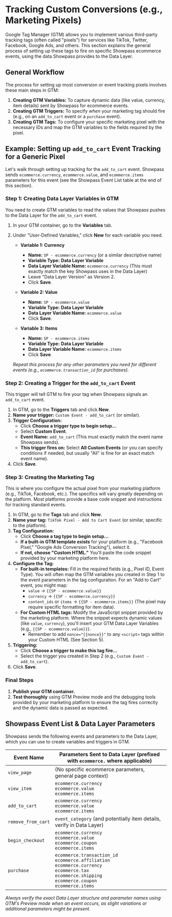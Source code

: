 # Tracking Custom Conversions (e.g., Marketing Pixels)

Google Tag Manager (GTM) allows you to implement various third-party tracking tags (often called "pixels") for services like TikTok, Twitter, Facebook, Google Ads, and others. This section explains the general process of setting up these tags to fire on specific Showpass ecommerce events, using the data Showpass provides to the Data Layer.

## General Workflow

The process for setting up most conversion or event tracking pixels involves these main steps in GTM:

1.  **Creating GTM Variables:** To capture dynamic data (like value, currency, item details) sent by Showpass for ecommerce events.
2.  **Creating GTM Triggers:** To specify _when_ your marketing tag should fire (e.g., on an `add_to_cart` event or a `purchase` event).
3.  **Creating GTM Tags:** To configure your specific marketing pixel with the necessary IDs and map the GTM variables to the fields required by the pixel.

## Example: Setting up `add_to_cart` Event Tracking for a Generic Pixel

Let's walk through setting up tracking for the `add_to_cart` event. Showpass sends `ecommerce.currency`, `ecommerce.value`, and `ecommerce.items` parameters for this event (see the Showpass Event List table at the end of this section).

### Step 1: Creating Data Layer Variables in GTM

You need to create GTM variables to read the values that Showpass pushes to the Data Layer for the `add_to_cart` event.

1.  In your GTM container, go to the **Variables** tab.
2.  Under "User-Defined Variables," click **New** for each variable you need.

    - **Variable 1: Currency**

      - **Name:** `SP - ecommerce.currency` (or a similar descriptive name)
      - **Variable Type:** **Data Layer Variable**
      - **Data Layer Variable Name:** `ecommerce.currency` (This must exactly match the key Showpass uses in the Data Layer)
      - Leave "Data Layer Version" as Version 2.
      - Click **Save**.

    - **Variable 2: Value**

      - **Name:** `SP - ecommerce.value`
      - **Variable Type:** **Data Layer Variable**
      - **Data Layer Variable Name:** `ecommerce.value`
      - Click **Save**.

    - **Variable 3: Items**
      - **Name:** `SP - ecommerce.items`
      - **Variable Type:** **Data Layer Variable**
      - **Data Layer Variable Name:** `ecommerce.items`
      - Click **Save**.

    _Repeat this process for any other parameters you need for different events (e.g., `ecommerce.transaction_id` for purchases)._

### Step 2: Creating a Trigger for the `add_to_cart` Event

This trigger will tell GTM to fire your tag when Showpass signals an `add_to_cart` event.

1.  In GTM, go to the **Triggers** tab and click **New**.
2.  **Name your trigger:** `Custom Event - add_to_cart` (or similar).
3.  **Trigger Configuration:**
    - Click **Choose a trigger type to begin setup...**
    - Select **Custom Event**.
    - **Event Name:** `add_to_cart` (This must exactly match the event name Showpass sends).
    - **This trigger fires on:** Select **All Custom Events** (or you can specify conditions if needed, but usually "All" is fine for an exact match event name).
4.  Click **Save**.

### Step 3: Creating the Marketing Tag

This is where you configure the actual pixel from your marketing platform (e.g., TikTok, Facebook, etc.). The specifics will vary greatly depending on the platform. Most platforms provide a base code snippet and instructions for tracking standard events.

1.  In GTM, go to the **Tags** tab and click **New**.
2.  **Name your tag:** `TikTok Pixel - Add to Cart Event` (or similar, specific to the platform).
3.  **Tag Configuration:**
    - Click **Choose a tag type to begin setup...**
    - **If a built-in GTM template exists** for your platform (e.g., "Facebook Pixel," "Google Ads Conversion Tracking"), select it.
    - **If not, choose "Custom HTML."** You'll paste the code snippet provided by your marketing platform here.
4.  **Configure the Tag:**
    - **For built-in templates:** Fill in the required fields (e.g., Pixel ID, Event Type). You will often map the GTM variables you created in Step 1 to the event parameters in the tag configuration. For an "Add to Cart" event, you might map:
      - `value` -> `{{SP - ecommerce.value}}`
      - `currency` -> `{{SP - ecommerce.currency}}`
      - `content_ids` or `items` -> `{{SP - ecommerce.items}}` (The pixel may require specific formatting for item data).
    - **For Custom HTML tags:** Modify the JavaScript snippet provided by the marketing platform. Where the snippet expects dynamic values (like `value`, `currency`), you'll insert your GTM Data Layer Variables (e.g., `{{SP - ecommerce.value}}`).
      - Remember to add `nonce="{{nonce}}"` to any `<script>` tags within your Custom HTML (See Section 5).
5.  **Triggering:**
    - Click **Choose a trigger to make this tag fire...**
    - Select the trigger you created in Step 2 (e.g., `Custom Event - add_to_cart`).
6.  Click **Save**.

### Final Steps

1.  **Publish your GTM container.**
2.  **Test thoroughly** using GTM Preview mode and the debugging tools provided by your marketing platform to ensure the tag fires correctly and the dynamic data is passed as expected.

## Showpass Event List & Data Layer Parameters

Showpass sends the following events and parameters to the Data Layer, which you can use to create variables and triggers in GTM.

| Event Name         | Parameters Sent to Data Layer (prefixed with `ecommerce.` where applicable)                                                                                         |
| ------------------ | ------------------------------------------------------------------------------------------------------------------------------------------------------------------- |
| `view_page`        | (No specific ecommerce parameters, general page context)                                                                                                            |
| `view_item`        | `ecommerce.currency`<br>`ecommerce.value`<br>`ecommerce.items`                                                                                                      |
| `add_to_cart`      | `ecommerce.currency`<br>`ecommerce.value`<br>`ecommerce.items`                                                                                                      |
| `remove_from_cart` | `event_category` (and potentially item details, verify in Data Layer)                                                                                               |
| `begin_checkout`   | `ecommerce.currency`<br>`ecommerce.value`<br>`ecommerce.coupon`<br>`ecommerce.items`                                                                                |
| `purchase`         | `ecommerce.transaction_id`<br>`ecommerce.affiliation`<br>`ecommerce.currency`<br>`ecommerce.tax`<br>`ecommerce.shipping`<br>`ecommerce.coupon`<br>`ecommerce.items` |

_Always verify the exact Data Layer structure and parameter names using GTM's Preview mode when an event occurs, as slight variations or additional parameters might be present._
